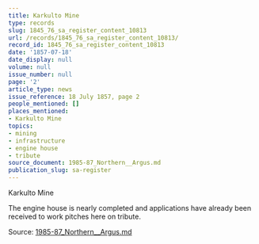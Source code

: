 ```yaml
---
title: Karkulto Mine
type: records
slug: 1845_76_sa_register_content_10813
url: /records/1845_76_sa_register_content_10813/
record_id: 1845_76_sa_register_content_10813
date: '1857-07-18'
date_display: null
volume: null
issue_number: null
page: '2'
article_type: news
issue_reference: 18 July 1857, page 2
people_mentioned: []
places_mentioned:
- Karkulto Mine
topics:
- mining
- infrastructure
- engine house
- tribute
source_document: 1985-87_Northern__Argus.md
publication_slug: sa-register
---
```


Karkulto Mine

The engine house is nearly completed and applications have already been received to work pitches here on tribute.

Source: [1985-87_Northern__Argus.md](/downloads/markdown/1985-87_Northern__Argus.md)
